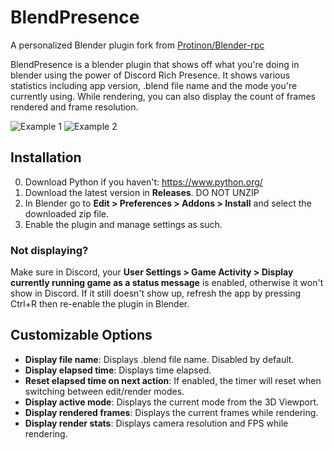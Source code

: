 # BlendPresence
A personalized Blender plugin fork from [Protinon/Blender-rpc](https://github.com/Protinon/Blender-rpc)

BlendPresence is a blender plugin that shows off what you're doing in blender using the power of Discord Rich Presence. It shows various statistics including app version, .blend file name and the mode you're currently using. While rendering, you can also display the count of frames rendered and frame resolution.

![Example 1](https://abrasic.com/assets/img/bp1.png)
![Example 2](https://abrasic.com/assets/img/bp2.png)

## Installation
0. Download Python if you haven't: https://www.python.org/
1. Download the latest version in **Releases**. DO NOT UNZIP
2. In Blender go to **Edit > Preferences > Addons > Install** and select the downloaded zip file.
3. Enable the plugin and manage settings as such.

### Not displaying?
Make sure in Discord, your **User Settings > Game Activity > Display currently running game as a status message** is enabled, otherwise it won't show in Discord. If it still doesn't show up, refresh the app by pressing Ctrl+R then re-enable the plugin in Blender.

## Customizable Options
- **Display file name**: Displays .blend file name. Disabled by default.
- **Display elapsed time**: Displays time elapsed.
- **Reset elapsed time on next action**: If enabled, the timer will reset when switching between edit/render modes.
- **Display active mode**: Displays the current mode from the 3D Viewport.
- **Display rendered frames**: Displays the current frames while rendering.
- **Display render stats**: Displays camera resolution and FPS while rendering.

